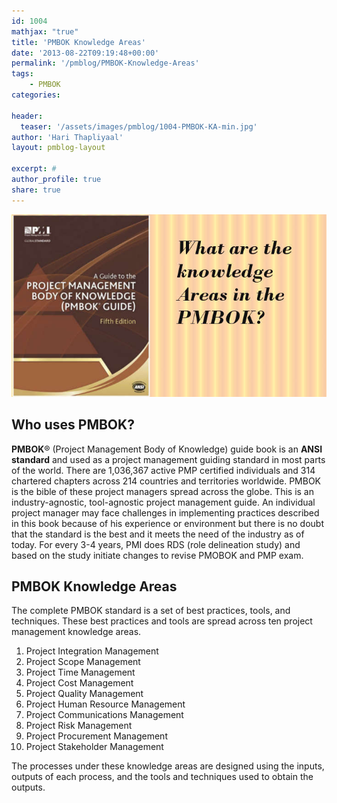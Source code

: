 ```yaml
---
id: 1004   
mathjax: "true"
title: 'PMBOK Knowledge Areas'
date: '2013-08-22T09:19:48+00:00'
permalink: '/pmblog/PMBOK-Knowledge-Areas'
tags: 
    - PMBOK
categories:

header:
  teaser: '/assets/images/pmblog/1004-PMBOK-KA-min.jpg'
author: 'Hari Thapliyaal'
layout: pmblog-layout 

excerpt: #
author_profile: true
share: true
---
```

![PMBOK Knowledge Areas](/assets/images/pmblog/1004-PMBOK-KA-min.jpg)   

## Who uses PMBOK?

**PMBOK**® (Project Management Body of Knowledge) guide book is an **ANSI standard** and used as a project management guiding standard in most parts of the world. There are 1,036,367 active PMP certified individuals and 314 chartered chapters across 214 countries and territories worldwide. PMBOK is the bible of these project managers spread across the globe. This is an industry-agnostic, tool-agnostic project management guide. An individual project manager may face challenges in implementing practices described in this book because of his experience or environment but there is no doubt that the standard is the best and it meets the need of the industry as of today. For every 3-4 years, PMI does RDS (role delineation study) and based on the study initiate changes to revise PMOBOK and PMP exam.

##  PMBOK Knowledge Areas

The complete PMBOK standard is a set of best practices, tools, and techniques. These best practices and tools are spread across ten project management knowledge areas.

1. Project Integration Management
2. Project Scope Management
3. Project Time Management
4. Project Cost Management
5. Project Quality Management
6. Project Human Resource Management
7. Project Communications Management
8. Project Risk Management
9. Project Procurement Management
10. Project Stakeholder Management

The processes under these knowledge areas are designed using the inputs, outputs of each process, and the tools and techniques used to obtain the outputs.